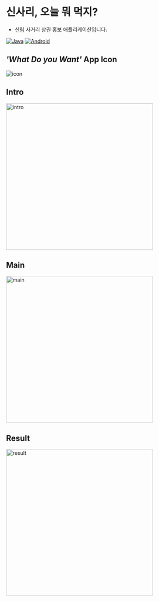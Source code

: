 # 신사리, 오늘 뭐 먹지?
* 신림 사거리 상권 홍보 애플리케이션입니다.

<a href="" target="_blank"><img alt="Java" src="https://img.shields.io/badge/java-%23ED8B00.svg?&style=for-the-badge&logo=java&logoColor=white"/></a>
<a href="" target="_blank"><img alt="Android" src="https://img.shields.io/badge/Android-3DDC84?style=for-the-badge&logo=android&logoColor=white" /></a>

## _'What Do you Want'_ App Icon
![icon](https://user-images.githubusercontent.com/51290739/115226297-0c3e6680-a14a-11eb-932d-c24af5d761b4.jpg)

## Intro
<img width="400" alt="intro" src="https://user-images.githubusercontent.com/51290739/115227058-f2515380-a14a-11eb-9c11-fe8b299d5f6e.jpg">

## Main
<img width="400" alt="main" src="https://user-images.githubusercontent.com/51290739/115227047-ee253600-a14a-11eb-94ae-5f84e72eda2d.png">

## Result
<img width="400" alt="result" src="https://user-images.githubusercontent.com/51290739/115227068-f41b1700-a14a-11eb-9c1b-4ca253efe07b.jpg">
